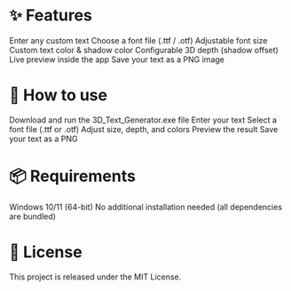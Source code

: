 # ✨ Features

Enter any custom text
Choose a font file (.ttf / .otf)
Adjustable font size
Custom text color & shadow color
Configurable 3D depth (shadow offset)
Live preview inside the app
Save your text as a PNG image

# 🚀 How to use

Download and run the 3D_Text_Generator.exe file
Enter your text
Select a font file (.ttf or .otf)
Adjust size, depth, and colors
Preview the result
Save your text as a PNG

# 📦 Requirements

Windows 10/11 (64-bit)
No additional installation needed (all dependencies are bundled)

# 📜 License

This project is released under the MIT License.
